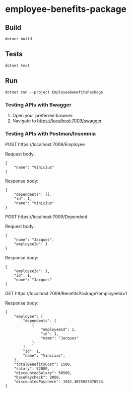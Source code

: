 # employee-benefits-package

## Build

`dotnet build`

## Tests

`dotnet test`

## Run

`dotnet run --project EmployeeBenefitsPackage`

### Testing APIs with Swagger
1. Open your preferred browser.
2. Navigate to [https://localhost:7009/swagger](https://localhost:7009/swagger).

### Testing APIs with Postman/Insomnia
POST https://localhost:7009/Employee

Request body:
```
{
	"name": "Vinicius"
}
```

Response body:
```
{
	"dependents": [],
	"id": 1,
	"name": "Vinicius"
}
```

POST https://localhost:7009/Dependent

Request body:
```
{
	"name": "Jacques",
	"employeeId": 1
}
```

Response body:
```
{
	"employeeId": 1,
	"id": 1,
	"name": "Jacques"
}
```

GET https://localhost:7009/BenefitsPackage?employeeId=1

Response body:
```
{
	"employee": {
		"dependents": [
			{
				"employeeId": 1,
				"id": 1,
				"name": "Jacques"
			}
		]
		"id": 1,
		"name": "Vinicius",
	},
	"totalBenefitsCost": 1500,
	"salary": 52000,
	"discountedSalary": 50500,
	"basePaycheck": 2000,
	"discountedPaycheck": 1942.3076923076924
}
```